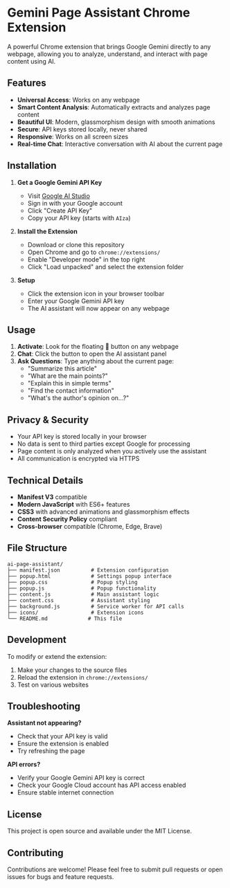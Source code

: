 # Gemini Page Assistant Chrome Extension

A powerful Chrome extension that brings Google Gemini directly to any webpage, allowing you to analyze, understand, and interact with page content using AI.

## Features

- **Universal Access**: Works on any webpage
- **Smart Content Analysis**: Automatically extracts and analyzes page content
- **Beautiful UI**: Modern, glassmorphism design with smooth animations
- **Secure**: API keys stored locally, never shared
- **Responsive**: Works on all screen sizes
- **Real-time Chat**: Interactive conversation with AI about the current page

## Installation

1. **Get a Google Gemini API Key**
   - Visit [Google AI Studio](https://makersuite.google.com/app/apikey)
   - Sign in with your Google account
   - Click "Create API Key" 
   - Copy your API key (starts with `AIza`)

2. **Install the Extension**
   - Download or clone this repository
   - Open Chrome and go to `chrome://extensions/`
   - Enable "Developer mode" in the top right
   - Click "Load unpacked" and select the extension folder

3. **Setup**
   - Click the extension icon in your browser toolbar
   - Enter your Google Gemini API key
   - The AI assistant will now appear on any webpage

## Usage

1. **Activate**: Look for the floating 🤖 button on any webpage
2. **Chat**: Click the button to open the AI assistant panel
3. **Ask Questions**: Type anything about the current page:
   - "Summarize this article"
   - "What are the main points?"
   - "Explain this in simple terms"
   - "Find the contact information"
   - "What's the author's opinion on...?"

## Privacy & Security

- Your API key is stored locally in your browser
- No data is sent to third parties except Google for processing
- Page content is only analyzed when you actively use the assistant
- All communication is encrypted via HTTPS

## Technical Details

- **Manifest V3** compatible
- **Modern JavaScript** with ES6+ features
- **CSS3** with advanced animations and glassmorphism effects
- **Content Security Policy** compliant
- **Cross-browser** compatible (Chrome, Edge, Brave)

## File Structure

```
ai-page-assistant/
├── manifest.json          # Extension configuration
├── popup.html             # Settings popup interface
├── popup.css              # Popup styling
├── popup.js               # Popup functionality
├── content.js             # Main assistant logic
├── content.css            # Assistant styling
├── background.js          # Service worker for API calls
├── icons/                 # Extension icons
└── README.md             # This file
```

## Development

To modify or extend the extension:

1. Make your changes to the source files
2. Reload the extension in `chrome://extensions/`
3. Test on various websites

## Troubleshooting

**Assistant not appearing?**
- Check that your API key is valid
- Ensure the extension is enabled
- Try refreshing the page

**API errors?**
- Verify your Google Gemini API key is correct
- Check your Google Cloud account has API access enabled
- Ensure stable internet connection

## License

This project is open source and available under the MIT License.

## Contributing

Contributions are welcome! Please feel free to submit pull requests or open issues for bugs and feature requests.